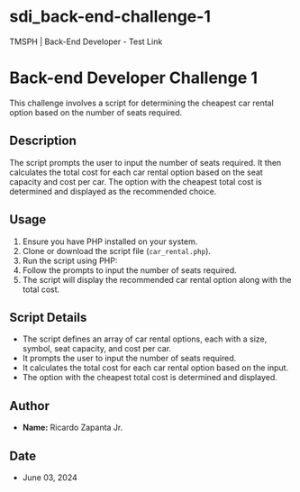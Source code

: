 # sdi_back-end-challenge-1
TMSPH | Back-End Developer - Test Link

# Back-end Developer Challenge 1

This challenge involves a script for determining the cheapest car rental option based on the number of seats required.

## Description

The script prompts the user to input the number of seats required. It then calculates the total cost for each car rental option based on the seat capacity and cost per car. The option with the cheapest total cost is determined and displayed as the recommended choice.

## Usage

1. Ensure you have PHP installed on your system.
2. Clone or download the script file (`car_rental.php`).
3. Run the script using PHP:
4. Follow the prompts to input the number of seats required.
5. The script will display the recommended car rental option along with the total cost.

## Script Details

- The script defines an array of car rental options, each with a size, symbol, seat capacity, and cost per car.
- It prompts the user to input the number of seats required.
- It calculates the total cost for each car rental option based on the input.
- The option with the cheapest total cost is determined and displayed.

## Author

- **Name:** Ricardo Zapanta Jr.

## Date

- June 03, 2024
